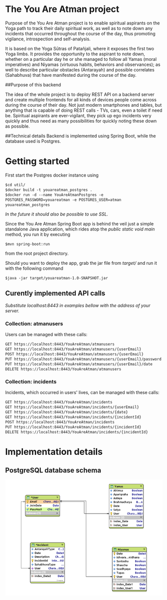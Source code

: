 # The You Are Atman project
Purpose of the You Are Atman project is to enable spiritual aspirants on the Yoga path to track their daily spiritual work, as well as to note down any incidents that occurred throughout the course of the day, thus promoting vigilance, introspection and self-analysis.

It is based on the Yoga Sūtras of Patañjali, where it exposes the first two Yoga limbs. It provides the opportunity to the aspirant to note down, whether on a particular day he or she managed to follow all Yamas (moral imperatives) and Niyamas (virtuous habits, behaviors and observances); as well to describe particular obstacles (Antarayah) and possible correlates (Sahabhuva) that have manifested during the course of the day.

##Purpose of this backend

The idea of the whole project is to deploy REST API on a backend server and create multiple frontends for all kinds of devices people come across during the course of their day. Not just modern smartphones and tables, but anything that is capable of doing REST calls - TVs, cars, even a toilet if need be. Spiritual aspirants are ever-vigilant, they pick up ego incidents very quickly and thus need as many possibilities for quickly noting these down as possible.


##Technical details
Backend is implemented using Spring Boot, while the database used is Postgres.

# Getting started
First start the Postgres docker instance using
```
$cd util/
$docker build -t youareatman_postgres .
$docker run -d --name YouAreAtmanPostgres -e POSTGRES_PASSWORD=youareatman -e POSTGRES_USER=atman youareatman_postgres
```
*In the future it should also be possible to use SSL.*

Since the You Are Atman Spring Boot app is behind the veil just a simple standalone Java application, which rides atop the *public static void main* method, you run it by executing
```
$mvn spring-boot:run
```
from the root project directory.

Should you want to deploy the app, grab the jar file from *target/* and run it with the following command
```
$java -jar target/youareatman-1.0-SNAPSHOT.jar
```

## Curently implemented API calls
*Substitute localhost:8443 in examples bellow with the address of your server.*

### Collection: atmanusers
Users can be managed with these calls:

```
GET https://localhost:8443/YouAreAtman/atmanusers
GET https://localhost:8443/YouAreAtman/atmanusers/{userEmail}
POST https://localhost:8443/YouAreAtman/atmanusers/{userEmail}
PUT https://localhost:8443/YouAreAtman/atmanusers/{userEmail}/password
PUT https://localhost:8443/YouAreAtman/atmanusers/{userEmail}/date
DELETE https://localhost:8443/YouAreAtman/atmanusers
```

### Collection: incidents
Incidents, which occurred in users' lives, can be managed with these calls:

```
GET https://localhost:8443/YouAreAtman/incidents
GET https://localhost:8443/YouAreAtman/incidents/{userEmail}
GET https://localhost:8443/YouAreAtman/incidents/{date}
GET https://localhost:8443/YouAreAtman/incidents/{incidentId}
POST https://localhost:8443/YouAreAtman/incidents
PUT https://localhost:8443/YouAreAtman/incidents/{incidentId}
DELETE https://localhost:8443/YouAreAtman/incidents/{incidentId}
```

# Implementation details

## PostgreSQL database schema

![Shema should be here...](https://github.com/matevzmarkovic/youareatman/blob/master/help/database_shema.png)

